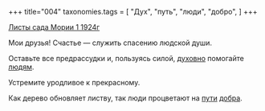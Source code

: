 +++
title="004"
taxonomies.tags = [
 "Дух",
 "путь",
 "люди",
 "добро",
]
+++

[Листы сада Мории 1 1924г](/agni/1924)

Мои друзья! Счастье — служить спасению людской души.   

Оставьте все предрассудки и, пользуясь силой, [духовно](/tags/Дух) помогайте [людям](/tags/люди).   

Устремите уродливое к прекрасному.   

Как дерево обновляет листву, так люди процветают на [пути](/tags/путь) [добра](/tags/добро).   

